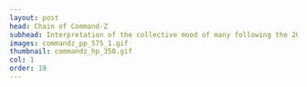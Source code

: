```yaml
---
layout: post
head: Chain of Command-Z
subhead: Interpretation of the collective mood of many following the 2016 election <br><br> 2016
images: commandz_pp_575_1.gif
thumbnail: commandz_hp_350.gif
col: 1
order: 19
---
```

